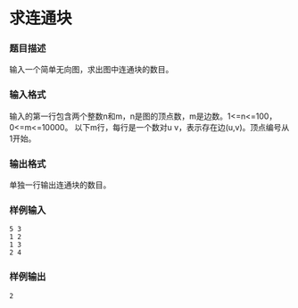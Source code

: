 # 求连通块

### 题目描述
输入一个简单无向图，求出图中连通块的数目。

### 输入格式
输入的第一行包含两个整数n和m，n是图的顶点数，m是边数。1<=n<=100，0<=m<=10000。
以下m行，每行是一个数对u v，表示存在边(u,v)。顶点编号从1开始。

### 输出格式
单独一行输出连通块的数目。

### 样例输入
```
5 3
1 2
1 3
2 4
```

### 样例输出
```
2
```
